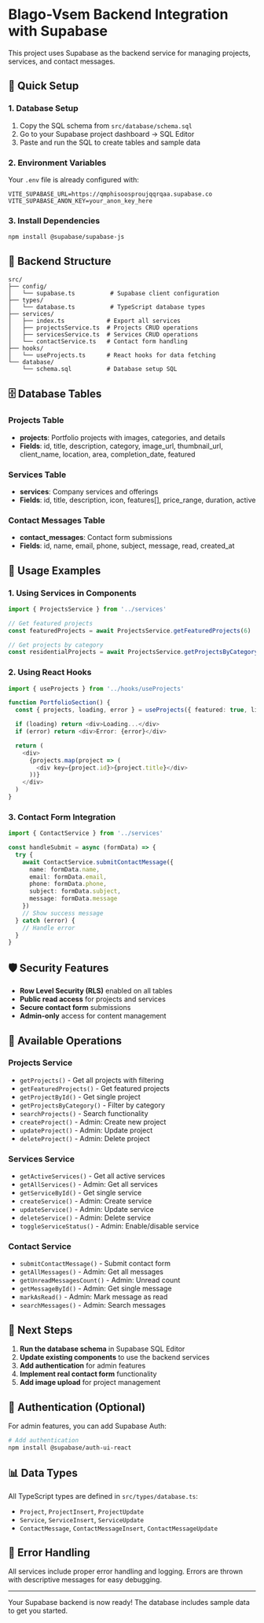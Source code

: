 # Blago-Vsem Backend Integration with Supabase

This project uses Supabase as the backend service for managing projects, services, and contact messages.

## 🚀 Quick Setup

### 1. Database Setup

1. Copy the SQL schema from `src/database/schema.sql`
2. Go to your Supabase project dashboard → SQL Editor
3. Paste and run the SQL to create tables and sample data

### 2. Environment Variables

Your `.env` file is already configured with:
```env
VITE_SUPABASE_URL=https://qmphisoosproujqqrqaa.supabase.co
VITE_SUPABASE_ANON_KEY=your_anon_key_here
```

### 3. Install Dependencies
```bash
npm install @supabase/supabase-js
```

## 📁 Backend Structure

```
src/
├── config/
│   └── supabase.ts          # Supabase client configuration
├── types/
│   └── database.ts          # TypeScript database types
├── services/
│   ├── index.ts            # Export all services
│   ├── projectsService.ts  # Projects CRUD operations
│   ├── servicesService.ts  # Services CRUD operations
│   └── contactService.ts   # Contact form handling
├── hooks/
│   └── useProjects.ts      # React hooks for data fetching
└── database/
    └── schema.sql          # Database setup SQL
```

## 🗄️ Database Tables

### Projects Table
- **projects**: Portfolio projects with images, categories, and details
- **Fields**: id, title, description, category, image_url, thumbnail_url, client_name, location, area, completion_date, featured

### Services Table
- **services**: Company services and offerings
- **Fields**: id, title, description, icon, features[], price_range, duration, active

### Contact Messages Table
- **contact_messages**: Contact form submissions
- **Fields**: id, name, email, phone, subject, message, read, created_at

## 🔧 Usage Examples

### 1. Using Services in Components

```typescript
import { ProjectsService } from '../services'

// Get featured projects
const featuredProjects = await ProjectsService.getFeaturedProjects(6)

// Get projects by category
const residentialProjects = await ProjectsService.getProjectsByCategory('residential')
```

### 2. Using React Hooks

```typescript
import { useProjects } from '../hooks/useProjects'

function PortfolioSection() {
  const { projects, loading, error } = useProjects({ featured: true, limit: 6 })

  if (loading) return <div>Loading...</div>
  if (error) return <div>Error: {error}</div>

  return (
    <div>
      {projects.map(project => (
        <div key={project.id}>{project.title}</div>
      ))}
    </div>
  )
}
```

### 3. Contact Form Integration

```typescript
import { ContactService } from '../services'

const handleSubmit = async (formData) => {
  try {
    await ContactService.submitContactMessage({
      name: formData.name,
      email: formData.email,
      phone: formData.phone,
      subject: formData.subject,
      message: formData.message
    })
    // Show success message
  } catch (error) {
    // Handle error
  }
}
```

## 🛡️ Security Features

- **Row Level Security (RLS)** enabled on all tables
- **Public read access** for projects and services
- **Secure contact form** submissions
- **Admin-only** access for content management

## 🔄 Available Operations

### Projects Service
- `getProjects()` - Get all projects with filtering
- `getFeaturedProjects()` - Get featured projects
- `getProjectById()` - Get single project
- `getProjectsByCategory()` - Filter by category
- `searchProjects()` - Search functionality
- `createProject()` - Admin: Create new project
- `updateProject()` - Admin: Update project
- `deleteProject()` - Admin: Delete project

### Services Service
- `getActiveServices()` - Get all active services
- `getAllServices()` - Admin: Get all services
- `getServiceById()` - Get single service
- `createService()` - Admin: Create service
- `updateService()` - Admin: Update service
- `deleteService()` - Admin: Delete service
- `toggleServiceStatus()` - Admin: Enable/disable service

### Contact Service
- `submitContactMessage()` - Submit contact form
- `getAllMessages()` - Admin: Get all messages
- `getUnreadMessagesCount()` - Admin: Unread count
- `getMessageById()` - Admin: Get single message
- `markAsRead()` - Admin: Mark message as read
- `searchMessages()` - Admin: Search messages

## 🎯 Next Steps

1. **Run the database schema** in Supabase SQL Editor
2. **Update existing components** to use the backend services
3. **Add authentication** for admin features
4. **Implement real contact form** functionality
5. **Add image upload** for project management

## 🔐 Authentication (Optional)

For admin features, you can add Supabase Auth:

```bash
# Add authentication
npm install @supabase/auth-ui-react
```

## 📊 Data Types

All TypeScript types are defined in `src/types/database.ts`:
- `Project`, `ProjectInsert`, `ProjectUpdate`
- `Service`, `ServiceInsert`, `ServiceUpdate`
- `ContactMessage`, `ContactMessageInsert`, `ContactMessageUpdate`

## 🚨 Error Handling

All services include proper error handling and logging. Errors are thrown with descriptive messages for easy debugging.

---

Your Supabase backend is now ready! The database includes sample data to get you started. 